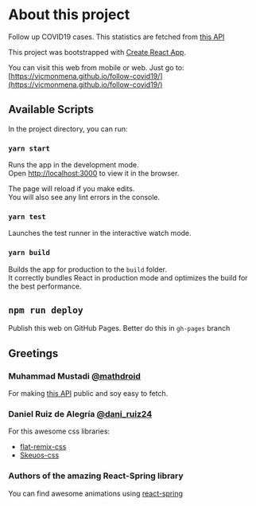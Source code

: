 # About this project

Follow up COVID19 cases. This statistics are fetched from [this API](https://covid19.mathdro.id/api)

This project was bootstrapped with [Create React App](https://github.com/facebook/create-react-app).

You can visit this web from mobile or web. Just go to: [https://vicmonmena.github.io/follow-covid19/](https://vicmonmena.github.io/follow-covid19/)
## Available Scripts

In the project directory, you can run:

### `yarn start`

Runs the app in the development mode.<br />
Open [http://localhost:3000](http://localhost:3000) to view it in the browser.

The page will reload if you make edits.<br />
You will also see any lint errors in the console.

### `yarn test`

Launches the test runner in the interactive watch mode.<br />

### `yarn build`

Builds the app for production to the `build` folder.<br />
It correctly bundles React in production mode and optimizes the build for the best performance.

## `npm run deploy`

Publish this web on GitHub Pages. Better do this in `gh-pages` branch

## Greetings

### Muhammad Mustadi [@mathdroid](https://twitter.com/mathdroid)

For making [this API](https://github.com/mathdroid/covid-19-api) public and soy easy to fetch.

### Daniel Ruiz de Alegría [@dani_ruiz24](https://twitter.com/dani_ruiz24)

For this awesome css libraries:

  - [flat-remix-css](https://drasite.com/flat-remix-css)
  - [Skeuos-css](https://drasite.com/skeuos-css)

### Authors of the amazing React-Spring library 

You can find awesome animations using [react-spring](https://www.react-spring.io/)